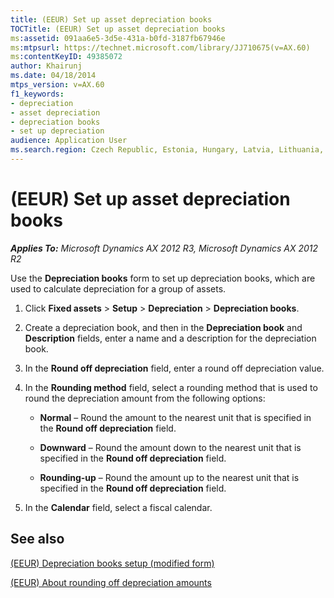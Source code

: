```yaml
---
title: (EEUR) Set up asset depreciation books
TOCTitle: (EEUR) Set up asset depreciation books
ms:assetid: 091aa6e5-3d5e-431a-b0fd-3187fb67946e
ms:mtpsurl: https://technet.microsoft.com/library/JJ710675(v=AX.60)
ms:contentKeyID: 49385072
author: Khairunj
ms.date: 04/18/2014
mtps_version: v=AX.60
f1_keywords:
- depreciation
- asset depreciation
- depreciation books
- set up depreciation
audience: Application User
ms.search.region: Czech Republic, Estonia, Hungary, Latvia, Lithuania, Poland, Russia
---
```


# (EEUR) Set up asset depreciation books 


_**Applies To:** Microsoft Dynamics AX 2012 R3, Microsoft Dynamics AX 2012 R2_

Use the **Depreciation books** form to set up depreciation books, which are used to calculate depreciation for a group of assets.

1.  Click **Fixed assets** \> **Setup** \> **Depreciation** \> **Depreciation books**.

2.  Create a depreciation book, and then in the **Depreciation book** and **Description** fields, enter a name and a description for the depreciation book.

3.  In the **Round off depreciation** field, enter a round off depreciation value.

4.  In the **Rounding method** field, select a rounding method that is used to round the depreciation amount from the following options:
    
      - **Normal** – Round the amount to the nearest unit that is specified in the **Round off depreciation** field.
    
      - **Downward** – Round the amount down to the nearest unit that is specified in the **Round off depreciation** field.
    
      - **Rounding-up** – Round the amount up to the nearest unit that is specified in the **Round off depreciation** field.

5.  In the **Calendar** field, select a fiscal calendar.

## See also

[(EEUR) Depreciation books setup (modified form)](https://technet.microsoft.com/library/jj710730\(v=ax.60\))

[(EEUR) About rounding off depreciation amounts](eeur-about-rounding-off-depreciation-amounts.md)

  



